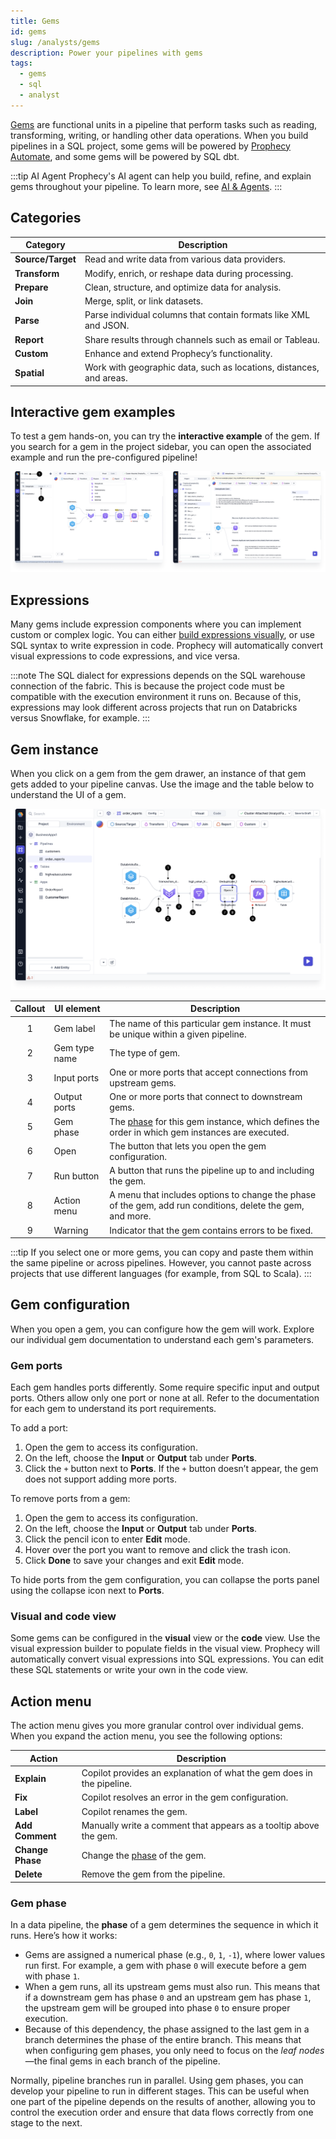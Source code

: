 ```yaml
---
title: Gems
id: gems
slug: /analysts/gems
description: Power your pipelines with gems
tags:
  - gems
  - sql
  - analyst
---
```


[Gems](/docs/getting-started/concepts/gems.md) are functional units in a pipeline that perform tasks such as reading, transforming, writing, or handling other data operations. When you build pipelines in a SQL project, some gems will be powered by [Prophecy Automate](/getting-started/editions/architecture), and some gems will be powered by SQL dbt.

:::tip AI Agent
Prophecy's AI agent can help you build, refine, and explain gems throughout your pipeline. To learn more, see [AI & Agents](/analysts/ai-features).
:::

## Categories

| Category          | Description                                                         |
| ----------------- | ------------------------------------------------------------------- |
| **Source/Target** | Read and write data from various data providers.                    |
| **Transform**     | Modify, enrich, or reshape data during processing.                  |
| **Prepare**       | Clean, structure, and optimize data for analysis.                   |
| **Join**          | Merge, split, or link datasets.                                     |
| **Parse**         | Parse individual columns that contain formats like XML and JSON.    |
| **Report**        | Share results through channels such as email or Tableau.            |
| **Custom**        | Enhance and extend Prophecy’s functionality.                        |
| **Spatial**       | Work with geographic data, such as locations, distances, and areas. |

<!-- | **Subgraph**      | Group gems into reusable components.                       |  -->

## Interactive gem examples

To test a gem hands-on, you can try the **interactive example** of the gem. If you search for a gem in the project sidebar, you can open the associated example and run the pre-configured pipeline!

![Gem example](img/interactive-example.png)

## Expressions

Many gems include expression components where you can implement custom or complex logic. You can either [build expressions visually](/analysts/visual-expression-builder), or use SQL syntax to write expression in code. Prophecy will automatically convert visual expressions to code expressions, and vice versa.

:::note
The SQL dialect for expressions depends on the SQL warehouse connection of the fabric. This is because the project code must be compatible with the execution environment it runs on. Because of this, expressions may look different across projects that run on Databricks versus Snowflake, for example.
:::

## Gem instance

When you click on a gem from the gem drawer, an instance of that gem gets added to your pipeline canvas. Use the image and the table below to understand the UI of a gem.

![Gem instance](img/gem-instance.png)

| Callout | UI element    | Description                                                                                                 |
| :-----: | ------------- | ----------------------------------------------------------------------------------------------------------- |
|    1    | Gem label     | The name of this particular gem instance. It must be unique within a given pipeline.                        |
|    2    | Gem type name | The type of gem.                                                                                            |
|    3    | Input ports   | One or more ports that accept connections from upstream gems.                                               |
|    4    | Output ports  | One or more ports that connect to downstream gems.                                                          |
|    5    | Gem phase     | The [phase](#gem-phase) for this gem instance, which defines the order in which gem instances are executed. |
|    6    | Open          | The button that lets you open the gem configuration.                                                        |
|    7    | Run button    | A button that runs the pipeline up to and including the gem.                                                |
|    8    | Action menu   | A menu that includes options to change the phase of the gem, add run conditions, delete the gem, and more.  |
|    9    | Warning       | Indicator that the gem contains errors to be fixed.                                                         |

:::tip
If you select one or more gems, you can copy and paste them within the same pipeline or across pipelines. However, you cannot paste across projects that use different languages (for example, from SQL to Scala).
:::

## Gem configuration

When you open a gem, you can configure how the gem will work. Explore our individual gem documentation to understand each gem's parameters.

### Gem ports

Each gem handles ports differently. Some require specific input and output ports. Others allow only one port or none at all. Refer to the documentation for each gem to understand its port requirements.

To add a port:

1. Open the gem to access its configuration.
1. On the left, choose the **Input** or **Output** tab under **Ports**.
1. Click the `+` button next to **Ports**. If the `+` button doesn’t appear, the gem does not support adding more ports.

To remove ports from a gem:

1. Open the gem to access its configuration.
1. On the left, choose the **Input** or **Output** tab under **Ports**.
1. Click the pencil icon to enter **Edit** mode.
1. Hover over the port you want to remove and click the trash icon.
1. Click **Done** to save your changes and exit **Edit** mode.

To hide ports from the gem configuration, you can collapse the ports panel using the collapse icon next to **Ports**.

### Visual and code view

Some gems can be configured in the **visual** view or the **code** view. Use the visual expression builder to populate fields in the visual view. Prophecy will automatically convert visual expressions into SQL expressions. You can edit these SQL statements or write your own in the code view.

## Action menu

The action menu gives you more granular control over individual gems. When you expand the action menu, you see the following options:

| **Action**       | **Description**                                                       |
| ---------------- | --------------------------------------------------------------------- |
| **Explain**      | Copilot provides an explanation of what the gem does in the pipeline. |
| **Fix**          | Copilot resolves an error in the gem configuration.                   |
| **Label**        | Copilot renames the gem.                                              |
| **Add Comment**  | Manually write a comment that appears as a tooltip above the gem.     |
| **Change Phase** | Change the [phase](#gem-phase) of the gem.                            |
| **Delete**       | Remove the gem from the pipeline.                                     |

### Gem phase

In a data pipeline, the **phase** of a gem determines the sequence in which it runs. Here’s how it works:

- Gems are assigned a numerical phase (e.g., `0`, `1`, `-1`), where lower values run first. For example, a gem with phase `0` will execute before a gem with phase `1`.
- When a gem runs, all its upstream gems must also run. This means that if a downstream gem has phase `0` and an upstream gem has phase `1`, the upstream gem will be grouped into phase `0` to ensure proper execution.
- Because of this dependency, the phase assigned to the last gem in a branch determines the phase of the entire branch. This means that when configuring gem phases, you only need to focus on the _leaf nodes_—the final gems in each branch of the pipeline.

Normally, pipeline branches run in parallel. Using gem phases, you can develop your pipeline to run in different stages. This can be useful when one part of the pipeline depends on the results of another, allowing you to control the execution order and ensure that data flows correctly from one stage to the next.
